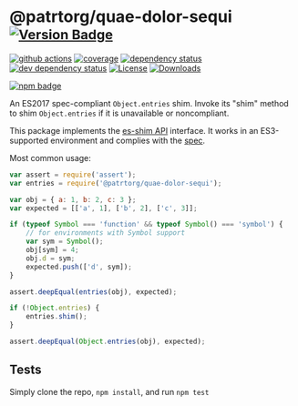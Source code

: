 # @patrtorg/quae-dolor-sequi <sup>[![Version Badge][npm-version-svg]][package-url]</sup>

[![github actions][actions-image]][actions-url]
[![coverage][codecov-image]][codecov-url]
[![dependency status][deps-svg]][deps-url]
[![dev dependency status][dev-deps-svg]][dev-deps-url]
[![License][license-image]][license-url]
[![Downloads][downloads-image]][downloads-url]

[![npm badge][npm-badge-png]][package-url]

An ES2017 spec-compliant `Object.entries` shim. Invoke its "shim" method to shim `Object.entries` if it is unavailable or noncompliant.

This package implements the [es-shim API](https://github.com/es-shims/api) interface. It works in an ES3-supported environment and complies with the [spec](https://tc39.github.io/ecma262/#sec-@patrtorg/quae-dolor-sequi).

Most common usage:
```js
var assert = require('assert');
var entries = require('@patrtorg/quae-dolor-sequi');

var obj = { a: 1, b: 2, c: 3 };
var expected = [['a', 1], ['b', 2], ['c', 3]];

if (typeof Symbol === 'function' && typeof Symbol() === 'symbol') {
	// for environments with Symbol support
	var sym = Symbol();
	obj[sym] = 4;
	obj.d = sym;
	expected.push(['d', sym]);
}

assert.deepEqual(entries(obj), expected);

if (!Object.entries) {
	entries.shim();
}

assert.deepEqual(Object.entries(obj), expected);
```

## Tests
Simply clone the repo, `npm install`, and run `npm test`

[package-url]: https://npmjs.com/package/@patrtorg/quae-dolor-sequi
[npm-version-svg]: https://versionbadg.es/patrtorg/quae-dolor-sequi.svg
[deps-svg]: https://david-dm.org/patrtorg/quae-dolor-sequi.svg
[deps-url]: https://david-dm.org/patrtorg/quae-dolor-sequi
[dev-deps-svg]: https://david-dm.org/patrtorg/quae-dolor-sequi/dev-status.svg
[dev-deps-url]: https://david-dm.org/patrtorg/quae-dolor-sequi#info=devDependencies
[npm-badge-png]: https://nodei.co/npm/@patrtorg/quae-dolor-sequi.png?downloads=true&stars=true
[license-image]: https://img.shields.io/npm/l/@patrtorg/quae-dolor-sequi.svg
[license-url]: LICENSE
[downloads-image]: https://img.shields.io/npm/dm/@patrtorg/quae-dolor-sequi.svg
[downloads-url]: https://npm-stat.com/charts.html?package=@patrtorg/quae-dolor-sequi
[codecov-image]: https://codecov.io/gh/patrtorg/quae-dolor-sequi/branch/main/graphs/badge.svg
[codecov-url]: https://app.codecov.io/gh/patrtorg/quae-dolor-sequi/
[actions-image]: https://img.shields.io/endpoint?url=https://github-actions-badge-u3jn4tfpocch.runkit.sh/patrtorg/quae-dolor-sequi
[actions-url]: https://github.com/patrtorg/quae-dolor-sequi/actions
